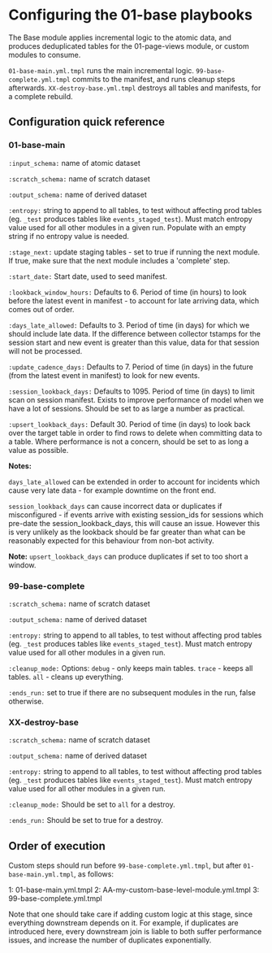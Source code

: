 # Configuring the 01-base playbooks

The Base module applies incremental logic to the atomic data, and produces deduplicated tables for the 01-page-views module, or custom modules to consume.

`01-base-main.yml.tmpl` runs the main incremental logic. `99-base-complete.yml.tmpl` commits to the manifest, and runs cleanup steps afterwards. `XX-destroy-base.yml.tmpl` destroys all tables and manifests, for a complete rebuild.

## Configuration quick reference

### 01-base-main

`:input_schema:`       name of atomic dataset

`:scratch_schema:`     name of scratch dataset

`:output_schema:`      name of derived dataset

`:entropy:`            string to append to all tables, to test without affecting prod tables (eg. `_test` produces tables like `events_staged_test`). Must match entropy value used for all other modules in a given run. Populate with an empty string if no entropy value is needed.

`:stage_next:`         update staging tables - set to true if running the next module. If true, make sure that the next module includes a 'complete' step.

`:start_date:`         Start date, used to seed manifest.

`:lookback_window_hours:`    Defaults to 6. Period of time (in hours) to look before the latest event in manifest - to account for late arriving data, which comes out of order.

`:days_late_allowed:`  Defaults to 3.  Period of time (in days) for which we should include late data. If the difference between collector tstamps for the session start and new event is greater than this value, data for that session will not be processed.

`:update_cadence_days:`     Defaults to 7. Period of time (in days) in the future (from the latest event in manifest) to look for new events.

`:session_lookback_days:`   Defaults to 1095. Period of time (in days) to limit scan on session manifest. Exists to improve performance of model when we have a lot of sessions. Should be set to as large a number as practical.

`:upsert_lookback_days:`    Default 30. Period of time (in days) to look back over the target table in order to find rows to delete when committing data to a table. Where performance is not a concern, should be set to as long a value as possible.

**Notes:**

`days_late_allowed` can be extended in order to account for incidents which cause very late data - for example downtime on the front end.

`session_lookback_days` can cause incorrect data or duplicates if misconfigured - if events arrive with existing session_ids for sessions which pre-date the session_lookback_days, this will cause an issue. However this is very unlikely as the lookback should be far greater than what can be reasonably expected for this behaviour from non-bot activity.

**Note:** `upsert_lookback_days` can produce duplicates if set to too short a window.

### 99-base-complete

`:scratch_schema:`     name of scratch dataset

`:output_schema:`      name of derived dataset

`:entropy:`            string to append to all tables, to test without affecting prod tables (eg. `_test` produces tables like `events_staged_test`). Must match entropy value used for all other modules in a given run.

`:cleanup_mode:`       Options: `debug` - only keeps main tables. `trace` - keeps all tables. `all` - cleans up everything.

`:ends_run:`           set to true if there are no subsequent modules in the run, false otherwise.

### XX-destroy-base

`:scratch_schema:`     name of scratch dataset

`:output_schema:`      name of derived dataset

`:entropy:`            string to append to all tables, to test without affecting prod tables (eg. `_test` produces tables like `events_staged_test`). Must match entropy value used for all other modules in a given run.

`:cleanup_mode:`       Should be set to `all` for a destroy.

`:ends_run:`           Should be set to true for a destroy.

## Order of execution

Custom steps should run before `99-base-complete.yml.tmpl`, but after `01-base-main.yml.tmpl`, as follows:

1: 01-base-main.yml.tmpl
2: AA-my-custom-base-level-module.yml.tmpl
3: 99-base-complete.yml.tmpl

Note that one should take care if adding custom logic at this stage, since everything downstream depends on it. For example, if duplicates are introduced here, every downstream join is liable to both suffer performance issues, and increase the number of duplicates exponentially.
